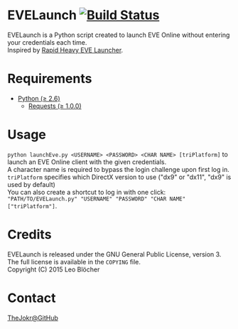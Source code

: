 # EVELaunch [![Build Status](https://travis-ci.org/TheJokr/EVELaunch.svg?branch=master)](https://travis-ci.org/TheJokr/EVELaunch)
EVELaunch is a Python script created to launch EVE Online without entering your credentials each time.  
Inspired by [Rapid Heavy EVE Launcher](https://github.com/raylu/rhel).

# Requirements
- [Python (&ge; 2.6)](http://python.org/)
  - [Requests (&ge; 1.0.0)](http://docs.python-requests.org/en/latest/)

# Usage
`python launchEve.py <USERNAME> <PASSWORD> <CHAR NAME> [triPlatform]` to launch an EVE Online client with the given credentials.  
A character name is required to bypass the login challenge upon first log in.  
`triPlatform` specifies which DirectX version to use ("dx9" or "dx11", "dx9" is used by default)  
You can also create a shortcut to log in with one click: `"PATH/TO/EVELaunch.py" "USERNAME" "PASSWORD" "CHAR NAME" ["triPlatform"]`.

# Credits
EVELaunch is released under the GNU General Public License, version 3. The full license is available in the `COPYING` file.  
Copyright (C) 2015  Leo Bl&ouml;cher

# Contact
[TheJokr@GitHub](https://github.com/TheJokr)
